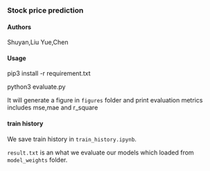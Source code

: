 ### Stock price prediction

#### Authors
Shuyan,Liu Yue,Chen

#### Usage
pip3 install -r requirement.txt 

python3 evaluate.py 


It will generate a figure in `figures` folder and print evaluation metrics includes mse,mae and r_square
#### train history
We save train history in `train_history.ipynb`.

`result.txt` is an what we evaluate our models which loaded from `model_weights` folder. 
 
